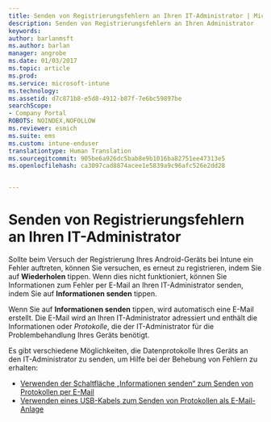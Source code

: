 ```yaml
---
title: Senden von Registrierungsfehlern an Ihren IT-Administrator | Microsoft-Dokumentation
description: Senden von Registrierungsfehlern an Ihren Administrator
keywords: 
author: barlanmsft
ms.author: barlan
manager: angrobe
ms.date: 01/03/2017
ms.topic: article
ms.prod: 
ms.service: microsoft-intune
ms.technology: 
ms.assetid: d7c871b8-e5d8-4912-b87f-7e6bc59897be
searchScope:
- Company Portal
ROBOTS: NOINDEX,NOFOLLOW
ms.reviewer: esmich
ms.suite: ems
ms.custom: intune-enduser
translationtype: Human Translation
ms.sourcegitcommit: 905be6a926dc5bab8e9b1016ba82751ee47313e5
ms.openlocfilehash: ca3097cad8874acee1e5839a9c96afc526e2dd28


---
```


# <a name="send-enrollment-errors-to-your-it-admin"></a>Senden von Registrierungsfehlern an Ihren IT-Administrator

Sollte beim Versuch der Registrierung Ihres Android-Geräts bei Intune ein Fehler auftreten, können Sie versuchen, es erneut zu registrieren, indem Sie auf **Wiederholen** tippen. Wenn dies nicht funktioniert, können Sie Informationen zum Fehler per E-Mail an Ihren IT-Administrator senden, indem Sie auf **Informationen senden** tippen.

Wenn Sie auf **Informationen senden** tippen, wird automatisch eine E-Mail erstellt. Die E-Mail wird an Ihren IT-Administrator adressiert und enthält die Informationen oder _Protokolle_, die der IT-Administrator für die Problembehandlung Ihres Geräts benötigt.

Es gibt verschiedene Möglichkeiten, die Datenprotokolle Ihres Geräts an den IT-Administrator zu senden, um Hilfe bei der Behebung von Fehlern zu erhalten:

- [Verwenden der Schaltfläche „Informationen senden“ zum Senden von Protokollen per E-Mail](send-logs-to-your-it-admin-by-email-android.md)
- [Verwenden eines USB-Kabels zum Senden von Protokollen als E-Mail-Anlage](send-logs-to-your-it-admin-using-cable-android.md)



<!--HONumber=Feb17_HO3-->


